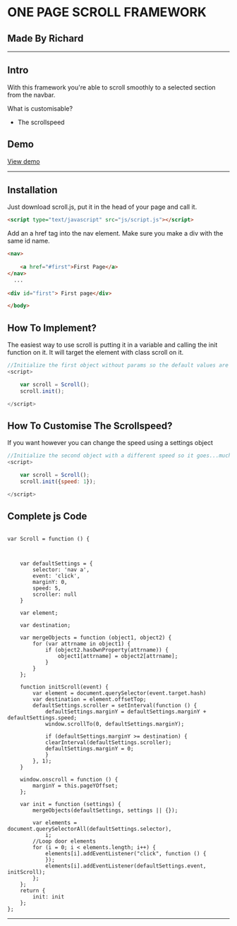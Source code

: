 ONE PAGE SCROLL FRAMEWORK
===

Made By Richard
---

---

Intro
---

With this framework you're able to scroll smoothly to a selected section from the navbar.

What is customisable?
* The scrollspeed


Demo
---
<a href="http://richardcoopmans.com/school/scroll.html">View demo</a>

---

Installation
---

Just download scroll.js, put it in the head of your page and call it.

````html 
<script type="text/javascript" src="js/script.js"></script>
```` 


Add an a href tag into the nav element. Make sure you make a div with the same id name.

````html 
<nav>
 
    <a href="#first">First Page</a>
</nav>
  ... 
  
<div id="first"> First page</div>

</body> 
```` 

How To Implement?
---

The easiest way to use scroll is putting it in a variable and calling the init function on it. It will target the element with class scroll on it.

```javascript
//Initialize the first object without params so the default values are used
<script>

    var scroll = Scroll();
    scroll.init();

</script>
```

How To Customise The Scrollspeed?
---

If you want however you can change the speed using a settings object
```javascript
//Initialize the second object with a different speed so it goes...much...slower
<script>

    var scroll = Scroll();
    scroll.init({speed: 1});

</script>
```

Complete js Code
---

```

var Scroll = function () {



    var defaultSettings = {
        selector: 'nav a',
        event: 'click',
        marginY: 0,
        speed: 5,
        scroller: null
    }

    var element;
    
    var destination;

    var mergeObjects = function (object1, object2) {
        for (var attrname in object1) {
            if (object2.hasOwnProperty(attrname)) {
                object1[attrname] = object2[attrname];
            }
        }
    };

    function initScroll(event) {
        var element = document.querySelector(event.target.hash)
        var destination = element.offsetTop;
        defaultSettings.scroller = setInterval(function () {
            defaultSettings.marginY = defaultSettings.marginY + defaultSettings.speed;
            window.scrollTo(0, defaultSettings.marginY);
            
            if (defaultSettings.marginY >= destination) {
            clearInterval(defaultSettings.scroller);
            defaultSettings.marginY = 0;
            }
        }, 1);
    }

    window.onscroll = function () {
        marginY = this.pageYOffset;
    };

    var init = function (settings) {
        mergeObjects(defaultSettings, settings || {});
       
        var elements = document.querySelectorAll(defaultSettings.selector),
            i;
        //Loop door elements
        for (i = 0; i < elements.length; i++) {
            elements[i].addEventListener("click", function () { 
            });
            elements[i].addEventListener(defaultSettings.event, initScroll);    
        };
    };
    return {
        init: init
    };
};

```

---
